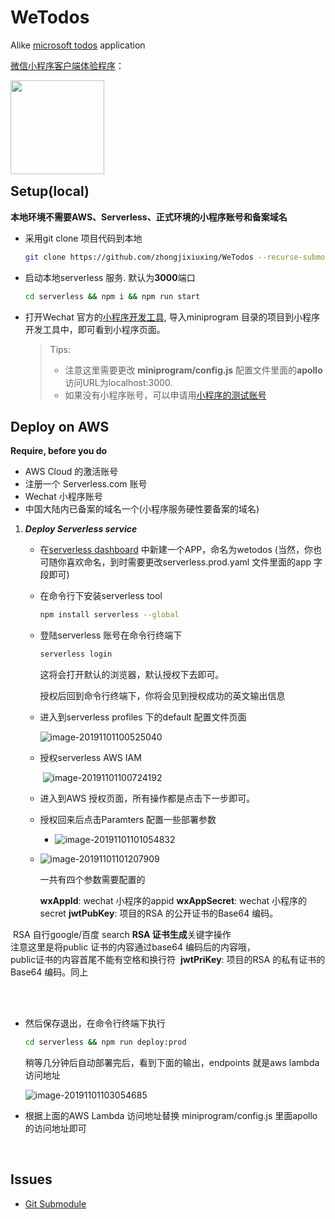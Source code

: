 # WeTodos

 Alike [microsoft todos](https://to-do.microsoft.com/) application

[微信小程序客户端体验程序](https://github.com/zhongjixiuxing/WeTodos-miniprogram)：

<img align="left" width="150" height="150" src="https://ae01.alicdn.com/kf/Ha2cefce2dde94730ab017ceb910f5e99H.jpg" />
<br/>
<br/>
<br/>
<br/>
<br/>
<br/>
<br/>
<br/>




## Setup(local)
**本地环境不需要AWS、Serverless、正式环境的小程序账号和备案域名**	



 * 采用git clone 项目代码到本地

   ```bash
   git clone https://github.com/zhongjixiuxing/WeTodos --recurse-submodules
   ```

 * 启动本地serverless 服务. 默认为**3000**端口

   ```bash
   cd serverless && npm i && npm run start
   ```

 * 打开Wechat 官方的[小程序开发工具](https://developers.weixin.qq.com/miniprogram/dev/devtools/download.html), 导入miniprogram 目录的项目到小程序开发工具中，即可看到小程序页面。

   > Tips: 
   > * 注意这里需要更改 **miniprogram/config.js** 配置文件里面的**apollo** 访问URL为localhost:3000.
   > * 如果没有小程序账号，可以申请用[小程序的测试账号](https://developers.weixin.qq.com/miniprogram/dev/devtools/sandbox.html)
   



## Deploy on AWS
**Require, before you do**
 * AWS Cloud 的激活账号
 * 注册一个 Serverless.com 账号
 * Wechat 小程序账号
 * 中国大陆内已备案的域名一个(小程序服务硬性要备案的域名)



1. ***Deploy Serverless service***

   *  在[serverless dashboard](https://dashboard.serverless.com/tenants/anxing/applications/) 中新建一个APP，命名为wetodos (当然，你也可随你喜欢命名，到时需要更改serverless.prod.yaml 文件里面的app 字段即可)

   * 在命令行下安装serverless tool

     ```bash
     npm install serverless --global
     ```

   * 登陆serverless 账号在命令行终端下

     ```bash
     serverless login
     ```

     这将会打开默认的浏览器，默认授权下去即可。

     授权后回到命令行终端下，你将会见到授权成功的英文输出信息

   * 进入到serverless profiles 下的default 配置文件页面

     ![image-20191101100525040](https://ae01.alicdn.com/kf/H8c27d63aa2a740d595f547ed3cad71ebt.png) 

   * 授权serverless AWS IAM

     ​		![image-20191101100724192](https://ae01.alicdn.com/kf/H96c3e85cda1c4a0488393d44e9fa0dd1U.png)

   * 进入到AWS 授权页面，所有操作都是点击下一步即可。

   * 授权回来后点击Paramters 配置一些部署参数

     * ![image-20191101101054832](https://ae01.alicdn.com/kf/Hded66639220a46ceb97c68aee5828491t.png)

   * ![image-20191101101207909](https://ae01.alicdn.com/kf/H9422f79f7f984e118d8c539df0a39f14G.png)

     一共有四个参数需要配置的

     **wxAppId**:  wechat 小程序的appid
     **wxAppSecret**:  wechat 小程序的secret
     **jwtPubKey**:  项目的RSA 的公开证书的Base64 编码。

​						RSA 自行google/百度 search **RSA 证书生成**关键字操作
​     
​     ​						注意这里是将public 证书的内容通过base64 编码后的内容哦，
​     
​     ​						public证书的内容首尾不能有空格和换行符
​     **jwtPriKey**:  项目的RSA 的私有证书的Base64 编码。同上


​     
​     
   *  然后保存退出，在命令行终端下执行
   
      ```bash
      cd serverless && npm run deploy:prod
      ```
   
      稍等几分钟后自动部署完后，看到下面的输出，endpoints 就是aws lambda 访问地址
   
      ![image-20191101103054685](https://ae01.alicdn.com/kf/H68acff7dd8a3454ebe45f5884e410cfeM.png)
   
   * 根据上面的AWS Lambda 访问地址替换 miniprogram/config.js 里面apollo的访问地址即可

<br />      
      

## Issues

 * [Git Submodule](https://blog.devtang.com/2013/05/08/git-submodule-issues/)

